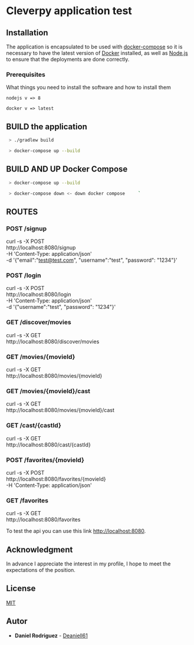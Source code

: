# Cleverpy application test
## Installation
The application is encapsulated to be used with [docker-compose](https://docs.docker.com/compose/) so it is necessary to have the latest version of [Docker](https://www.docker.com/products/docker-desktop) installed, as well as [Node.js](https://nodejs.org/es/download/) to ensure that the deployments are done correctly.

### Prerequisites

What things you need to install the software and how to install them

```
nodejs v => 8
```
```
docker v => latest
```
## BUILD the application 
```bash
 > ./gradlew build
```
```bash
 > docker-compose up --build
```

## BUILD AND UP Docker Compose 
```bash
 > docker-compose up --build   
```
```bash
 > docker-compose down <- down docker compose     `
```
## ROUTES

### POST /signup
curl -s -X POST \
  http://localhost:8080/signup \
  -H 'Content-Type: application/json' \
  -d '{"email":"test@test.com", "username":"test",  "password": "1234"}'

### POST /login
curl -s -X POST \
  http://localhost:8080/login \
  -H 'Content-Type: application/json' \
  -d '{"username":"test", "password": "1234"}'

### GET /discover/movies
curl -s -X GET \
  http://localhost:8080/discover/movies

### GET /movies/{movieId}
curl -s -X GET \
  http://localhost:8080/movies/{movieId}

### GET /movies/{movieId}/cast
curl -s -X GET \
  http://localhost:8080/movies/{movieId}/cast

### GET /cast/{castId}
curl -s -X GET \
  http://localhost:8080/cast/{castId}

### POST /favorites/{movieId}
curl -s -X POST \
  http://localhost:8080/favorites/{movieId} \
  -H 'Content-Type: application/json' 

### GET /favorites
curl -s -X GET \
  http://localhost:8080/favorites
  
To test the api you can use this link [http://localhost:8080](http://localhost:8080).

## Acknowledgment
In advance I appreciate the interest in my profile, I hope to meet the expectations of the position.

## License
[MIT](https://choosealicense.com/licenses/mit/)

## Autor

* **Daniel Rodriguez** - [Deaniell61](https://github.com/Deaniell61)
  